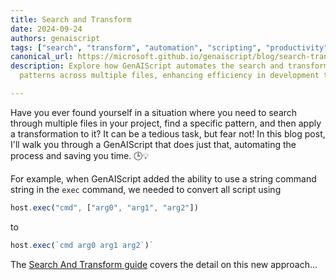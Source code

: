 ```yaml
---
title: Search and Transform
date: 2024-09-24
authors: genaiscript
tags: ["search", "transform", "automation", "scripting", "productivity"]
canonical_url: https://microsoft.github.io/genaiscript/blog/search-transform-genai
description: Explore how GenAIScript automates the search and transformation of
  patterns across multiple files, enhancing efficiency in development tasks.

---
```


Have you ever found yourself in a situation where you need to search through multiple files in your project, find a specific pattern, and then apply a transformation to it? It can be a tedious task, but fear not! In this blog post, I'll walk you through a GenAIScript that does just that, automating the process and saving you time. 🕒💡

For example, when GenAIScript added the ability to use a string command string in
the `exec` command, we needed to convert all script using

```js
host.exec("cmd", ["arg0", "arg1", "arg2"])
```

to

```js
host.exec(`cmd arg0 arg1 arg2`)`
```

The [Search And Transform guide](/genaiscript/guides/search-and-transform) covers the detail on this new approach...

